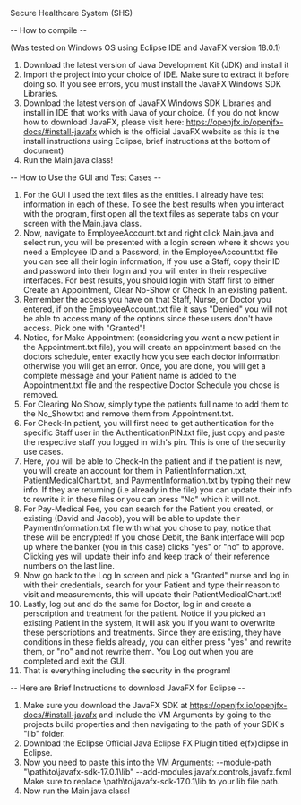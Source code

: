 Secure Healthcare System (SHS)

-- How to compile --

(Was tested on Windows OS using Eclipse IDE and JavaFX version 18.0.1) 

1. Download the latest version of Java Development Kit (JDK) and install it
2. Import the project into your choice of IDE. Make sure to extract it before doing so. If you see errors, you must install the JavaFX Windows SDK Libraries.
3. Download the latest version of JavaFX Windows SDK Libraries and install in IDE that works with Java of your choice.
(If you do not know how to download JavaFX, please visit here: https://openjfx.io/openjfx-docs/#install-javafx which is the official JavaFX website as this is the install instructions using Eclipse, brief instructions at the bottom of document)
4. Run the Main.java class!

-- How to Use the GUI and Test Cases --

1. For the GUI I used the text files as the entities. I already have test information in each of these. To see the best results when you interact with the program, first open all the text files as seperate tabs on your screen with the Main.java class.
2. Now, navigate to EmployeeAccount.txt and right click Main.java and select run, you will be presented with a login screen where it shows you need a Employee ID and a Password, in the EmployeeAccount.txt file you can see all their login information,
If you use a Staff, copy their ID and password into their login and you will enter in their respective interfaces. For best results, you should login with Staff first to either Create an Appointment, Clear No-Show or Check In an existing patient.
3. Remember the access you have on that Staff, Nurse, or Doctor you entered, if on the EmployeeAccount.txt file it says "Denied" you will not be able to access many of the options since these users don't have access. Pick one with "Granted"!
4. Notice, for Make Appointment (considering you want a new patient in the Appointment.txt file), you will create an appointment based on the doctors schedule, enter exactly how you see each doctor information otherwise you will get an error.
Once, you are done, you will get a complete message and your Patient name is added to the Appointment.txt file and the respective Doctor Schedule you chose is removed.
5. For Clearing No Show, simply type the patients full name to add them to the No_Show.txt and remove them from Appointment.txt.
6. For Check-In patient, you will first need to get authentication for the specific Staff user in the AuthenticationPIN.txt file, just copy and paste the respective staff you logged in with's pin. This is one of the security use cases.
7. Here, you will be able to Check-In the patient and if the patient is new, you will create an account for them in PatientInformation.txt, PatientMedicalChart.txt, and PaymentInformation.txt by typing their new info. If they are 
returning (i.e already in the file) you can update their info to rewrite it in these files or you can press "No" which it will not.
8. For Pay-Medical Fee, you can search for the Patient you created, or existing (David and Jacob), you will be able to update their PaymentInformation.txt file with what you chose to pay, notice that these will be encrypted! If you chose
Debit, the Bank interface will pop up where the banker (you in this case) clicks "yes" or "no" to approve. Clicking yes will update their info and keep track of their reference numbers on the last line.
9. Now go back to the Log In screen and pick a "Granted" nurse and log in with their credentials, search for your Patient and type their reason to visit and measurements, this will update their PatientMedicalChart.txt!
10. Lastly, log out and do the same for Doctor, log in and create a perscription and treatment for the patient. Notice if you picked an existing Patient in the system, it will ask you if you want to overwrite these perscriptions and
treatments. Since they are existing, they have conditions in these fields already, you can either press "yes" and rewrite them, or "no" and not rewrite them. You Log out when you are completed and exit the GUI.
11. That is everything including the security in the program!

-- Here are Brief Instructions to download JavaFX for Eclipse --

1. Make sure you download the JavaFX SDK at https://openjfx.io/openjfx-docs/#install-javafx and include the VM Arguments by going to the projects build properties and then navigating to the path of your SDK's "lib" folder.
2. Download the Eclipse Official Java Eclipse FX Plugin titled e(fx)clipse in Eclipse.
3. Now you need to paste this into the VM Arguments: --module-path "\path\to\javafx-sdk-17.0.1\lib" --add-modules javafx.controls,javafx.fxml
Make sure to replace \path\to\javafx-sdk-17.0.1\lib to your lib file path.
4. Now run the Main.java class!
